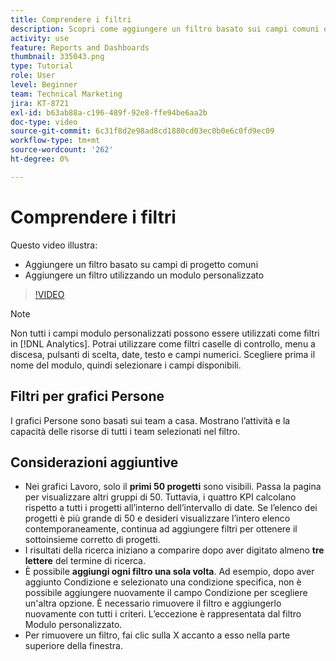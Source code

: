 ```yaml
---
title: Comprendere i filtri
description: Scopri come aggiungere un filtro basato sui campi comuni dei progetti e come aggiungere un filtro utilizzando un modulo personalizzato, il tutto in [!UICONTROL Analisi avanzata].
activity: use
feature: Reports and Dashboards
thumbnail: 335043.png
type: Tutorial
role: User
level: Beginner
team: Technical Marketing
jira: KT-8721
exl-id: b63ab88a-c196-489f-92e8-ffe94be6aa2b
doc-type: video
source-git-commit: 6c31f8d2e98ad8cd1880cd03ec0b0e6c0fd9ec09
workflow-type: tm+mt
source-wordcount: '262'
ht-degree: 0%

---
```


# Comprendere i filtri

Questo video illustra:

* Aggiungere un filtro basato su campi di progetto comuni
* Aggiungere un filtro utilizzando un modulo personalizzato

>[!VIDEO](https://video.tv.adobe.com/v/335043/?quality=12&learn=on)

>[!NOTE]
>
>Non tutti i campi modulo personalizzati possono essere utilizzati come filtri in [!DNL Analytics]. Potrai utilizzare come filtri caselle di controllo, menu a discesa, pulsanti di scelta, date, testo e campi numerici. Scegliere prima il nome del modulo, quindi selezionare i campi disponibili.

## Filtri per grafici Persone

I grafici Persone sono basati sui team a casa. Mostrano l’attività e la capacità delle risorse di tutti i team selezionati nel filtro.

## Considerazioni aggiuntive

* Nei grafici Lavoro, solo il **primi 50 progetti** sono visibili. Passa la pagina per visualizzare altri gruppi di 50. Tuttavia, i quattro KPI calcolano rispetto a tutti i progetti all’interno dell’intervallo di date. Se l’elenco dei progetti è più grande di 50 e desideri visualizzare l’intero elenco contemporaneamente, continua ad aggiungere filtri per ottenere il sottoinsieme corretto di progetti.
* I risultati della ricerca iniziano a comparire dopo aver digitato almeno **tre lettere** del termine di ricerca.
* È possibile **aggiungi ogni filtro una sola volta**. Ad esempio, dopo aver aggiunto Condizione e selezionato una condizione specifica, non è possibile aggiungere nuovamente il campo Condizione per scegliere un&#39;altra opzione. È necessario rimuovere il filtro e aggiungerlo nuovamente con tutti i criteri. L’eccezione è rappresentata dal filtro Modulo personalizzato.
* Per rimuovere un filtro, fai clic sulla X accanto a esso nella parte superiore della finestra.
